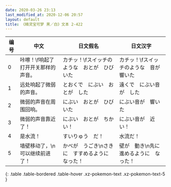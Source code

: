 ```yaml
---
date: 2020-03-26 23:13
last_modified_at: 2020-12-06 20:57
layout: default
title: 《精灵宝可梦 黑／白》文本 2-422
---
```

| 编号 | 中文 | 日文假名 | 日文汉字 |
| ---- | ---- | ---- | --- |
| 0 | 咔嚓！\f响起了打开开关那样的声音。 | カチッ！\fスイッチのような　おとが　ひびいた | カチッ！\fスイッチのような　音が　響いた |
| 1 | 远处响起了微弱的声音。 | とおくで　にぶい　おとが　した | 遠くで　にぶい音が　した |
| 2 | 微弱的声音在周围回响。 | にぶい　おとが　ひびいた | にぶい音が　響いた |
| 3 | 微弱的声音靠近了！ | にぶい　おとが　ちかい！ | にぶい音が　近い！ |
| 4 | 是水流！ | すいりゅう　だ！ | 水流だ！ |
| 5 | 墙壁移动了，\n可以继续前进了！ | かべが　うごき\nさきに　すすめるように　なった！ | 壁が　動き\n先に　進めるように　なった！ |
{: .table .table-bordered .table-hover .xz-pokemon-text .xz-pokemon-text-5 }